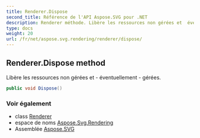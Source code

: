```yaml
---
title: Renderer.Dispose
second_title: Référence de l'API Aspose.SVG pour .NET
description: Renderer méthode. Libère les ressources non gérées et  éventuellement  gérées.
type: docs
weight: 20
url: /fr/net/aspose.svg.rendering/renderer/dispose/
---
```

## Renderer.Dispose method

Libère les ressources non gérées et - éventuellement - gérées.

```csharp
public void Dispose()
```

### Voir également

* class [Renderer](../)
* espace de noms [Aspose.Svg.Rendering](../../renderer/)
* Assemblée [Aspose.SVG](../../../)


